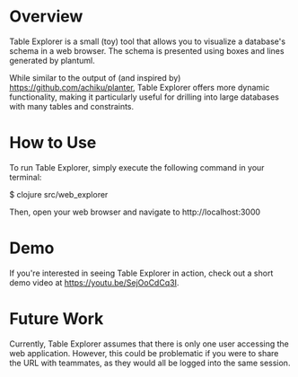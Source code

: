 
# Overview

Table Explorer is a small (toy) tool that allows you to visualize a database's schema in a web browser.  The schema is presented using boxes and lines generated by plantuml.

While similar to the output of (and inspired by) https://github.com/achiku/planter, Table Explorer offers more dynamic functionality, making it particularly useful for drilling into large databases with many tables and constraints.

# How to Use

To run Table Explorer, simply execute the following command in your terminal:

$ clojure src/web_explorer

Then, open your web browser and navigate to http://localhost:3000

# Demo

If you're interested in seeing Table Explorer in action, check out a short demo video at https://youtu.be/SejOoCdCq3I.

# Future Work

Currently, Table Explorer assumes that there is only one user accessing the web application. However, this could be problematic if you were to share the URL with teammates, as they would all be logged into the same session. 
